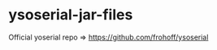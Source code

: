 # ysoserial-jar-files

Official yoserial repo => <a href="https://github.com/frohoff/ysoserial" target="_blank">https://github.com/frohoff/ysoserial</a>
